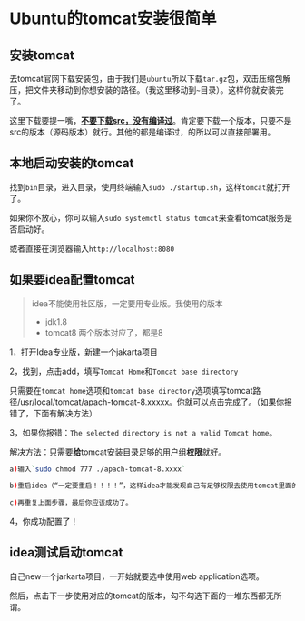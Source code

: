 # Ubuntu的tomcat安装很简单
## 安装tomcat
去tomcat官网下载安装包，由于我们是`ubuntu`所以下载`tar.gz`包，双击压缩包解压，把文件夹移动到你想安装的路径。（我这里移动到`~`目录）。这样你就安装完了。

这里下载要提一嘴，**<u>不要下载src，没有编译过</u>**。肯定要下载一个版本，只要不是src的版本（源码版本）就行。其他的都是编译过，的所以可以直接部署用。





## 本地启动安装的tomcat
找到`bin`目录，进入目录，使用终端输入`sudo ./startup.sh`，这样`tomcat`就打开了。

如果你不放心，你可以输入`sudo systemctl status tomcat`来查看tomcat服务是否启动好。

或者直接在浏览器输入`http://localhost:8080`







## 如果要idea配置tomcat
> idea不能使用社区版，一定要用专业版。我使用的版本
> - jdk1.8
> - tomcat8
> 两个版本对应了，都是8

1，打开Idea专业版，新建一个jakarta项目


2，找到，点击add，填写`Tomcat Home`和`Tomcat base directory`

只需要在`tomcat home`选项和`tomcat base directory`选项填写tomcat路径/usr/local/tomcat/apach-tomcat-8.xxxxx。你就可以点击完成了。（如果你报错了，下面有解决方法）

3，如果你报错：`The selected directory is not a valid Tomcat home`。

解决方法：只需要**给**tomcat安装目录足够的用户组**权限**就好。

```bash
a)输入`sudo chmod 777 ./apach-tomcat-8.xxxx`
  
b)重启idea（“一定要重启！！！！”，这样idea才能发现自己有足够权限去使用tomcat里面的东西了）
  
c)再重复上面步骤，最后你应该成功了。
```

4，你成功配置了！







## idea测试启动tomcat
自己new一个jarkarta项目，一开始就要选中使用web application选项。

然后，点击下一步使用对应的tomcat的版本，勾不勾选下面的一堆东西都无所谓。

